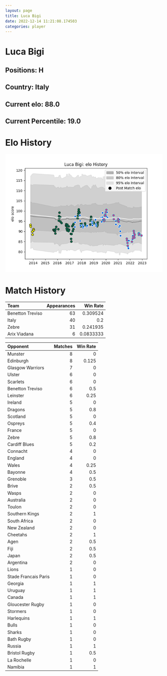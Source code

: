 ```yaml
---  
layout: page  
title: Luca Bigi  
date: 2022-12-14 11:21:08.174503  
categories: player  
---
```

# Luca Bigi

## Positions: H

## Country: Italy

## Current elo: 88.0

## Current Percentile: 19.0

# Elo History


![elo history](history_LucaBigi.png)
# Match History


| Team             |   Appearances |   Win Rate |
|:-----------------|--------------:|-----------:|
| Benetton Treviso |            63 |  0.309524  |
| Italy            |            40 |  0.2       |
| Zebre            |            31 |  0.241935  |
| Arix Viadana     |             6 |  0.0833333 |

| Opponent             |   Matches |   Win Rate |
|:---------------------|----------:|-----------:|
| Munster              |         8 |      0     |
| Edinburgh            |         8 |      0.125 |
| Glasgow Warriors     |         7 |      0     |
| Ulster               |         6 |      0     |
| Scarlets             |         6 |      0     |
| Benetton Treviso     |         6 |      0.5   |
| Leinster             |         6 |      0.25  |
| Ireland              |         5 |      0     |
| Dragons              |         5 |      0.8   |
| Scotland             |         5 |      0     |
| Ospreys              |         5 |      0.4   |
| France               |         5 |      0     |
| Zebre                |         5 |      0.8   |
| Cardiff Blues        |         5 |      0.2   |
| Connacht             |         4 |      0     |
| England              |         4 |      0     |
| Wales                |         4 |      0.25  |
| Bayonne              |         4 |      0.5   |
| Grenoble             |         3 |      0.5   |
| Brive                |         2 |      0.5   |
| Wasps                |         2 |      0     |
| Australia            |         2 |      0     |
| Toulon               |         2 |      0     |
| Southern Kings       |         2 |      1     |
| South Africa         |         2 |      0     |
| New Zealand          |         2 |      0     |
| Cheetahs             |         2 |      1     |
| Agen                 |         2 |      0.5   |
| Fiji                 |         2 |      0.5   |
| Japan                |         2 |      0.5   |
| Argentina            |         2 |      0     |
| Lions                |         1 |      0     |
| Stade Francais Paris |         1 |      0     |
| Georgia              |         1 |      1     |
| Uruguay              |         1 |      1     |
| Canada               |         1 |      1     |
| Gloucester Rugby     |         1 |      0     |
| Stormers             |         1 |      0     |
| Harlequins           |         1 |      1     |
| Bulls                |         1 |      0     |
| Sharks               |         1 |      0     |
| Bath Rugby           |         1 |      0     |
| Russia               |         1 |      1     |
| Bristol Rugby        |         1 |      0.5   |
| La Rochelle          |         1 |      0     |
| Namibia              |         1 |      1     |